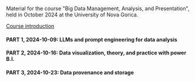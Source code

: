 Material for the course "Big Data Management, Analysis, and Presentation", held in October 2024 at the University of Nova Gorica.

[Course introduction](https://github.com/dslab-uniud/teaching/blob/main/courses/Big%20Data%20Management%20Analysis%20Presentation/0%20-%20Course%20introduction.pdf)

#### PART 1, 2024-10-09: LLMs and prompt engineering for data analysis 


#### PART 2, 2024-10-16: Data visualization, theory, and practice with power B.I.


#### PART 3, 2024-10-23: Data provenance and storage
